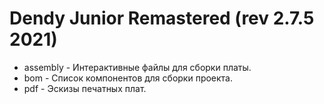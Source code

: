 # Dendy Junior Remastered (rev 2.7.5 2021)

- assembly - Интерактивные файлы для сборки платы.
- bom - Список компонентов для сборки проекта.
- pdf - Эскизы печатных плат.
